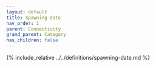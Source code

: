 ```yaml
---
layout: default
title: Spawning date
nav_order: 1
parent: Connectivity
grand_parent: Category
has_children: false
---
```

{% include_relative ../../definitions/spawning-date.md %}
